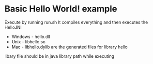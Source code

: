 # Basic Hello World! example

Execute by running run.sh
It compiles everything and then executes the HelloJNI
* Windows - hello.dll
* Unix - libhello.so
* Mac - libhello.dylib
are the generated files for library hello

libary file should be in java library path while executing
